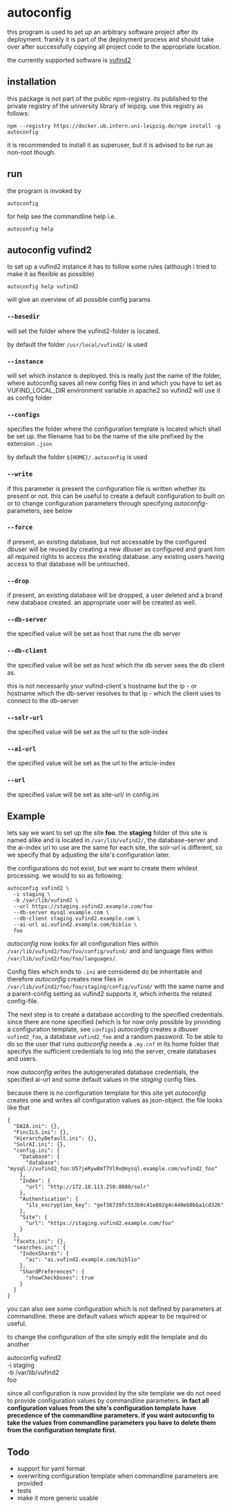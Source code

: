 # autoconfig

this program is used to set up an arbitrary software project after its deployment.
frankly it is part of the deployment process and should take over after successfully
copying all project code to the appropriate location.

the currently supported software is [vufind2][1]

## installation

this package is not part of the public npm-registry. its published to the private registry
of the university library of leipzig. use this registry as follows:

    npm --registry https://docker.ub.intern.uni-leipzig.de/npm install -g autoconfig

it is recommended to install it as superuser, but it is advised to be run as non-root
though.

## run

the program is invoked by

    autoconfig

for help see the commandline help i.e.

    autoconfig help

## autoconfig vufind2

to set up a vufind2 instance it has to follow some rules (although i tried to make it
as flexible as possible)

    autoconfig help vufind2

will give an overview of all possible config params

### `--basedir`

will set the folder where the vufind2-folder is located.

by default the folder `/usr/local/vufind2/` is used

### `--instance`

will set which instance is deployed. this is really just the name of the folder,
where autoconfig saves all new config files in and which you have to set as
VUFIND_LOCAL_DIR environment variable in apache2 so vufind2 will use it as config folder

### `--configs`

specifies the folder where the configuration template is located which shall be set up.
the filename has to be the name of the site prefixed by the extension `.json`

by default the folder `${HOME}/.autoconfig` is used

### `--write`

if this parameter is present the configuration file is written whether its present or not.
this can be useful to create a default configuration to built on or to change configuration
parameters through specifying _autoconfig_-parameters, see below

### `--force`

if present, an existing database, but not accessable by the configured dbuser will be reused
by creating a new dbuser as configured and grant him all required rights to access the existing
database. any existing users having access to that database will be untouched.

### `--drop`

if present, an existing database will be dropped, a user deleted and a brand new
database created. an appropriate user will be created as well.

### `--db-server`

the specified value will be set as host that runs the db server

### `--db-client`

the specified value will be set as host which the db server sees the db client as.

this is not necessarily your vufind-client`s hostname but the ip - or hostname which
the db-server resolves to that ip - which the client uses to connect to the db-server

### `--solr-url`

the specified value will be set as the url to the solr-index

### `--ai-url`

the specified value will be set as the url to the article-index

### `--url`

the specified value will be set as site-url/<site name> in config.ini

## Example

lets say we want to set up the site **foo**. the **staging** folder of this site is named
alike and is located in `/var/lib/vufind2/`, the database-server and the ai-index url to use
are the same for each site, the solr-url is different, so we specify that by adjusting
the site's configuration later.

the configurations do not exist, but we want to create them whilest processing.
we would to so as following:

    autoconfig vufind2 \
      -i staging \
      -b /var/lib/vufind2 \
      --url https://staging.vufind2.example.com/foo
      --db-server mysql.example.com \
      --db-client staging.vufind2.example.com \
      --ai-url ai.vufind2.example.com/biblio \
      foo

_autoconfig_ now looks for all configuration files within `/var/lib/vufind2/foo/foo/config/vufind/`
 and and language files within `/var/lib/vufind2/foo/foo/languages/`.

 Config files which ends to `.ini` are considered do be inheritable and therefore _autoconfig_
 creates new files in `/var/lib/vufind2/foo/foo/staging/config/vufind/` with the same name
 and a parent-config setting as vufind2 supports it, which inherits the related config-file.

 The next step is to create a database according to the specified credentials. since there
 are none specified (which is for now only possible by providing a configuration template,
 see `configs`) _autoconfig_ creates a dbuser `vufind2_foo`, a database `vufind2_foo` and
 a random password. To be able to do so the user that runs _autoconfig_ needs a `.my.cnf` in
 its home folder that specifys the sufficient credentials to log into the server, create
 databases and users.

 now _autoconfig_ writes the autogenerated database credentials, the specified ai-url and
 some default values in the *staging* config files.

 because there is no configuration template for this site yet _autoconfig_ creates one and
 writes all configuration values as json-object. the file looks like that

    {
      "DAIA.ini": {},
      "FincILS.ini": {},
      "HierarchyDefault.ini": {},
      "SolrAI.ini": {},
      "config.ini": {
        "Database": {
          "database": "mysql://vufind2_foo:U57jeRyw8mT7Vl9v@mysql.example.com/vufind2_foo"
        },
        "Index": {
          "url": "http://172.18.113.250:8080/solr"
        },
        "Authentication": {
          "ils_encryption_key": "gef36739fc553b9c41e802g4c440eb0bba1cd326"
        },
        "Site": {
          "url": "https://staging.vufind2.example.com/foo"
        }
      },
      "facets.ini": {},
      "searches.ini": {
        "IndexShards": {
          "ai": "ai.vufind2.example.com/biblio"
        },
        "ShardPreferences": {
          "showCheckboxes": true
        }
      }
    }

you can also see some configuration which is not defined by parameters at commandline.
these are default values which appear to be required or useful.

to change the configuration of the site simply edit the template and do another

   autoconfig vufind2 \
      -i staging \
      -b /var/lib/vufind2 \
      foo

since all configuration is now provided by the site template we do not need to provide
configuration values by commandline parameters. **in fact all configuration values from
the site's configuration template have precedence of the commandline parameters.
if you want autoconfig to take the values from commandline parameters you have to delete them
from the configuration template first.**


## Todo

* support for yaml format
* overwriting configuration template when commandline parameters are provided
* tests
* make it more generic usable

[1]: [http://vufind-org.github.io/vufind/]
